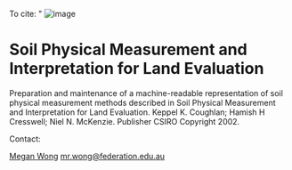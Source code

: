 To cite: " ![image](https://github.com/user-attachments/assets/2c4f58ec-9e8c-4b83-ac8a-50d6072a0ac0)


# Soil Physical Measurement and Interpretation for Land Evaluation

Preparation and maintenance of a machine-readable representation of soil physical measurement methods described in Soil Physical Measurement and Interpretation for Land Evaluation. Keppel K. Coughlan; Hamish H Cresswell; Niel N. McKenzie. Publisher CSIRO Copyright 2002.

Contact: 

[Megan Wong](https://orcid.org/0000-0002-2991-2308)
mr.wong@federation.edu.au 
